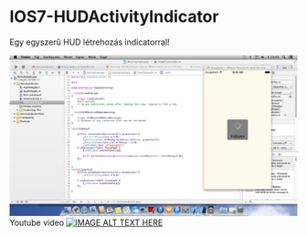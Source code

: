 IOS7-HUDActivityIndicator
=========================

Egy egyszerű HUD létrehozás indicatorral!

![alt tag](https://raw.githubusercontent.com/PecsXcode/IOS7-HUDActivityIndicator/master/IOS%207%20HUD.png)
Youtube video
[![IMAGE ALT TEXT HERE](http://img.youtube.com/vi/__r3o0wOgvU/0.jpg)](http://www.youtube.com/watch?v=__r3o0wOgvU)
